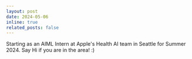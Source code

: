 ```yaml
---
layout: post
date: 2024-05-06
inline: true
related_posts: false
---
```


Starting as an AIML Intern at Apple's Health AI team in Seattle for Summer 2024. Say Hi if you are in the area! :)
